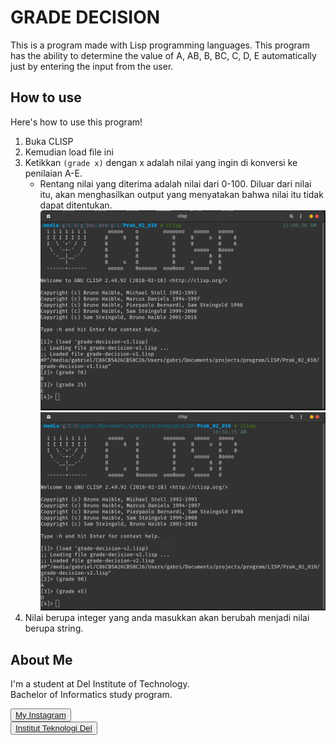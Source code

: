 # GRADE DECISION

This is a program made with Lisp programming languages. This program has the ability to determine the value of A, AB, B, BC, C, D, E automatically just by entering the input from the user.

## How to use

Here's how to use this program!
1. Buka CLISP
2. Kemudian load file ini
3. Ketikkan `(grade x)` dengan x adalah nilai yang ingin di konversi ke penilaian A-E.
   - Rentang nilai yang diterima adalah nilai dari 0-100. Diluar dari nilai itu, akan menghasilkan output yang menyatakan bahwa nilai itu tidak dapat ditentukan.
![grade-decision-v1](https://raw.githubusercontent.com/gabrielhtg/grade-decision/main/res/grade-decision-v1.png)
![grade-decision-v2](https://raw.githubusercontent.com/gabrielhtg/grade-decision/main/res/grade-decision-v2.png)
4. Nilai berupa integer yang anda masukkan akan berubah menjadi nilai berupa string.

## <b>About Me</b>

I'm a student at Del Institute of Technology. <br>
Bachelor of Informatics study program. <br>


<button><a href="https://www.instagram.com/gabrielhtg77/">My Instagram</a></button>
<br>
<button><a href="https://www.del.ac.id/">Institut Teknologi Del</a></button>
